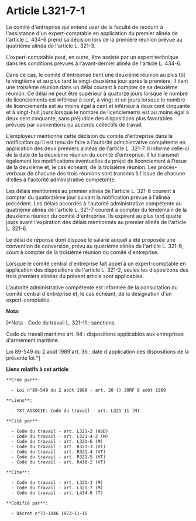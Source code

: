 # Article L321-7-1

Le comité d'entreprise qui entend user de la faculté de recourir à l'assistance d'un expert-comptable en application du
premier alinéa de l'article L. 434-6 prend sa décision lors de la première réunion prévue au quatrième alinéa de l'article L.
321-3.

L'expert-comptable peut, en outre, être assisté par un expert technique dans les conditions prévues à l'avant-dernier alinéa
de l'article L. 434-6.

Dans ce cas, le comité d'entreprise tient une deuxième réunion au plus tôt le vingtième et au plus tard le vingt-deuxième
jour après la première. Il tient une troisième réunion dans un délai courant à compter de sa deuxième réunion. Ce délai ne
peut être supérieur à quatorze jours lorsque le nombre de licenciements est inférieur à cent, à vingt et un jours lorsque le
nombre de licenciements est au moins égal à cent et inférieur à deux cent cinquante et à vingt-huit jours lorsque le nombre
de licenciements est au moins égal à deux cent cinquante, sans préjudice des dispositions plus favorables prévues par
conventions ou accords collectifs de travail.

L'employeur mentionne cette décision du comité d'entreprise dans la notification qu'il est tenu de faire à l'autorité
administrative compétente en application des deux premiers alinéas de l'article L. 321-7. Il informe celle-ci de la date de
la deuxième réunion du comité d'entreprise. Il lui transmet également les modifications éventuelles du projet de licenciement
à l'issue de la deuxième et, le cas échéant, de la troisième réunion. Les procès-verbaux de chacune des trois réunions sont
transmis à l'issue de chacune d'elles à l'autorité administrative compétente.

Les délais mentionnés au premier alinéa de l'article L. 321-6 courent à compter du quatorzième jour suivant la notification
prévue à l'alinéa précédent. Les délais accordés à l'autorité administrative compétente au quatrième alinéa de l'article L.
321-7 courent à compter du lendemain de la deuxième réunion du comité d'entreprise. Ils expirent au plus tard quatre jours
avant l'expiration des délais mentionnés au premier alinéa de l'article L. 321-6.

Le délai de réponse dont dispose le salarié auquel a été proposée une convention de conversion, prévu au quatrième alinéa de
l'article L. 321-6, court à compter de la troisième réunion du comité d'entreprise.

Lorsque le comité central d'entreprise fait appel à un expert-comptable en application des dispositions de l'article L.
321-2, seules les dispositions des trois premiers alinéas du présent article sont applicables.

L'autorité administrative compétente est informée de la consultation du comité central d'entreprise et, le cas échéant, de la
désignation d'un expert-comptable.

**Nota:**

[*Nota - Code du travail L. 321-11 : sanctions.

Code du travail maritime art. 94 : dispositions applicables aux entreprises d'armement maritime.

Loi 89-549 du 2 août 1989 art. 36 : date d'application des dispositions de la présente loi.*]

**Liens relatifs à cet article**

	**Créé par**:

	  - Loi n°89-549 du 2 août 1989 - art. 20 () JORF 8 août 1989

	**Liens**:

	  - TXT_ASSOCIE: Code du travail - art. L321-11 (M)

	**Cité par**:

	  - Code du travail - art. L321-2 (AbD)
	  - Code du travail - art. L321-4-2 (M)
	  - Code du travail - art. L321-6 (M)
	  - Code du travail - art. R321-3 (VT)
	  - Code du travail - art. R321-4 (VT)
	  - Code du travail - art. R321-5 (VT)
	  - Code du travail - art. R436-2 (VT)

	**Cite**:

	  - Code du travail - art. L321-3 (M)
	  - Code du travail - art. L321-7 (M)
	  - Code du travail - art. L434-6 (T)

	**Codifié par**:

	  - Décret n°73-1046 1973-11-15
